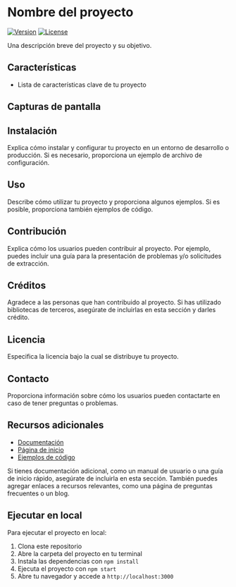 # Nombre del proyecto

[![Version](https://img.shields.io/badge/version-1.0-blue.svg)](https://github.com/tu-usuario/tu-proyecto/releases)
[![License](https://img.shields.io/badge/license-GNU%20GPL%20v3.0-blue.svg)](https://opensource.org/licenses/GPL-3.0)

Una descripción breve del proyecto y su objetivo.

## Características

- Lista de características clave de tu proyecto

## Capturas de pantalla

<script src="Others/tabs.js"></script>

## Instalación

Explica cómo instalar y configurar tu proyecto en un entorno de desarrollo o producción. Si es necesario, proporciona un ejemplo de archivo de configuración.

## Uso

Describe cómo utilizar tu proyecto y proporciona algunos ejemplos. Si es posible, proporciona también ejemplos de código.

## Contribución

Explica cómo los usuarios pueden contribuir al proyecto. Por ejemplo, puedes incluir una guía para la presentación de problemas y/o solicitudes de extracción.

## Créditos

Agradece a las personas que han contribuido al proyecto. Si has utilizado bibliotecas de terceros, asegúrate de incluirlas en esta sección y darles crédito.

## Licencia

Especifica la licencia bajo la cual se distribuye tu proyecto.

## Contacto

Proporciona información sobre cómo los usuarios pueden contactarte en caso de tener preguntas o problemas.

## Recursos adicionales

- [Documentación](https://tu-usuario.github.io/tu-proyecto/)
- [Página de inicio](https://tu-usuario.github.io/tu-proyecto/)
- [Ejemplos de código](https://github.com/tu-usuario/tu-proyecto/tree/master/ejemplos)

Si tienes documentación adicional, como un manual de usuario o una guía de inicio rápido, asegúrate de incluirla en esta sección. También puedes agregar enlaces a recursos relevantes, como una página de preguntas frecuentes o un blog.

## Ejecutar en local

Para ejecutar el proyecto en local:

1. Clona este repositorio
2. Abre la carpeta del proyecto en tu terminal
3. Instala las dependencias con `npm install`
4. Ejecuta el proyecto con `npm start`
5. Abre tu navegador y accede a `http://localhost:3000`
